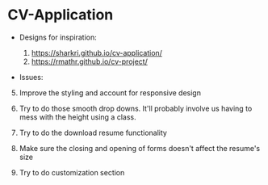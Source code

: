 # CV-Application
-   Designs for inspiration:
    1. https://sharkri.github.io/cv-application/
    2. https://rmathr.github.io/cv-project/


- Issues:

5. Improve the styling and account for responsive design

7. Try to do those smooth drop downs. It'll probably involve us
    having to mess with the height using a class.


6. Try to do the download resume functionality

8. Make sure the closing and opening of forms doesn't affect the 
    resume's size
9. Try to do customization section
